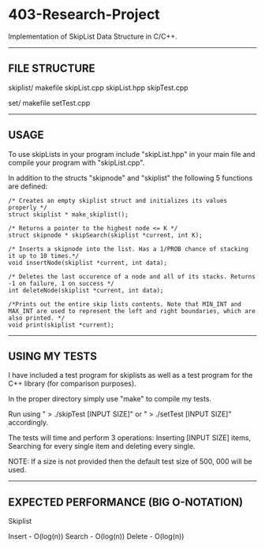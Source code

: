 # 403-Research-Project
Implementation of SkipList Data Structure in C/C++.

--------------------------------
FILE STRUCTURE
--------------------------------

skiplist/
	makefile
	skipList.cpp
	skipList.hpp
	skipTest.cpp

set/
	makefile
	setTest.cpp

--------------------------------
USAGE
--------------------------------

To use skipLists in your program include "skipList.hpp" in your main file and compile your program with "skipList.cpp".

In addition to the structs "skipnode" and "skiplist" the following 5 functions are defined:

	/* Creates an empty skiplist struct and initializes its values properly */
	struct skiplist * make_skiplist();

	/* Returns a pointer to the highest node <= K */
	struct skipnode * skipSearch(skiplist *current, int K);

	/* Inserts a skipnode into the list. Has a 1/PROB chance of stacking it up to 10 times.*/
	void insertNode(skiplist *current, int data);

	/* Deletes the last occurence of a node and all of its stacks. Returns -1 on failure, 1 on success */
	int deleteNode(skiplist *current, int data);

	/*Prints out the entire skip lists contents. Note that MIN_INT and MAX_INT are used to represent the left and right boundaries, which are also printed. */
	void print(skiplist *current);

--------------------------------
USING MY TESTS
--------------------------------

I have included a test program for skiplists as well as a test program for the C++ <set> library (for comparison purposes).

In the proper directory simply use "make" to compile my tests.

Run using " > ./skipTest [INPUT SIZE]" or " > ./setTest [INPUT SIZE]" accordingly.

The tests will time and perform 3 operations: Inserting [INPUT SIZE] items, Searching for every single item and deleting every single.

NOTE: If a size is not provided then the default test size of 500, 000 will be used.

--------------------------------
EXPECTED PERFORMANCE (BIG O-NOTATION)
--------------------------------

Skiplist

Insert - O(log(n))
Search - O(log(n))
Delete - O(log(n))